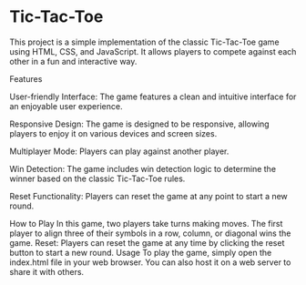 # Tic-Tac-Toe

This project is a simple implementation of the classic Tic-Tac-Toe game using HTML, CSS, and JavaScript. It allows players to compete against each other in a fun and interactive way.

Features


User-friendly Interface: The game features a clean and intuitive interface for an enjoyable user experience.


Responsive Design: The game is designed to be responsive, allowing players to enjoy it on various devices and screen sizes.


Multiplayer Mode: Players can play against another player.


Win Detection: The game includes win detection logic to determine the winner based on the classic Tic-Tac-Toe rules.


Reset Functionality: Players can reset the game at any point to start a new round.


How to Play
In this game, two players take turns making moves. The first player to align three of their symbols in a row, column, or diagonal wins the game.
Reset: Players can reset the game at any time by clicking the reset button to start a new round.
Usage
To play the game, simply open the index.html file in your web browser. You can also host it on a web server to share it with others.
